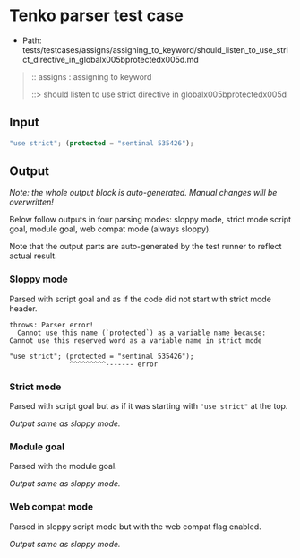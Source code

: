 # Tenko parser test case

- Path: tests/testcases/assigns/assigning_to_keyword/should_listen_to_use_strict_directive_in_globalx005bprotectedx005d.md

> :: assigns : assigning to keyword
>
> ::> should listen to use strict directive in globalx005bprotectedx005d

## Input

`````js
"use strict"; (protected = "sentinal 535426");
`````

## Output

_Note: the whole output block is auto-generated. Manual changes will be overwritten!_

Below follow outputs in four parsing modes: sloppy mode, strict mode script goal, module goal, web compat mode (always sloppy).

Note that the output parts are auto-generated by the test runner to reflect actual result.

### Sloppy mode

Parsed with script goal and as if the code did not start with strict mode header.

`````
throws: Parser error!
  Cannot use this name (`protected`) as a variable name because: Cannot use this reserved word as a variable name in strict mode

"use strict"; (protected = "sentinal 535426");
               ^^^^^^^^^------- error
`````

### Strict mode

Parsed with script goal but as if it was starting with `"use strict"` at the top.

_Output same as sloppy mode._

### Module goal

Parsed with the module goal.

_Output same as sloppy mode._

### Web compat mode

Parsed in sloppy script mode but with the web compat flag enabled.

_Output same as sloppy mode._
